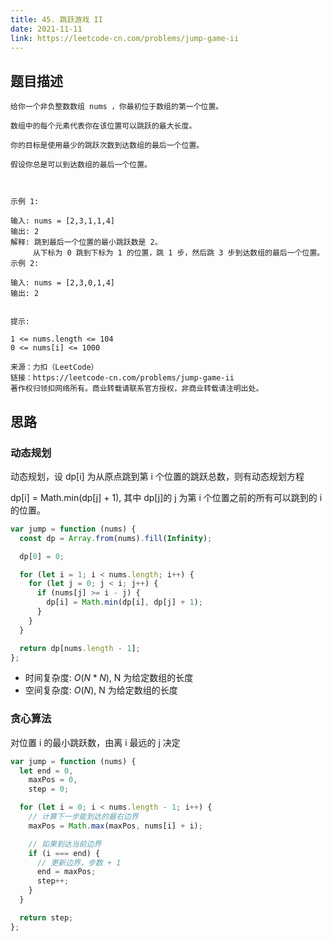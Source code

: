 ```yaml
---
title: 45. 跳跃游戏 II
date: 2021-11-11
link: https://leetcode-cn.com/problems/jump-game-ii
---
```


## 题目描述

```
给你一个非负整数数组 nums ，你最初位于数组的第一个位置。

数组中的每个元素代表你在该位置可以跳跃的最大长度。

你的目标是使用最少的跳跃次数到达数组的最后一个位置。

假设你总是可以到达数组的最后一个位置。

 

示例 1:

输入: nums = [2,3,1,1,4]
输出: 2
解释: 跳到最后一个位置的最小跳跃数是 2。
     从下标为 0 跳到下标为 1 的位置，跳 1 步，然后跳 3 步到达数组的最后一个位置。
示例 2:

输入: nums = [2,3,0,1,4]
输出: 2
 

提示:

1 <= nums.length <= 104
0 <= nums[i] <= 1000

来源：力扣（LeetCode）
链接：https://leetcode-cn.com/problems/jump-game-ii
著作权归领扣网络所有。商业转载请联系官方授权，非商业转载请注明出处。
```

## 思路

### 动态规划

动态规划，设 dp[i] 为从原点跳到第 i 个位置的跳跃总数，则有动态规划方程

dp[i] = Math.min(dp[j] + 1), 其中 dp[j]的 j 为第 i 个位置之前的所有可以跳到的 i 的位置。

```js
var jump = function (nums) {
  const dp = Array.from(nums).fill(Infinity);

  dp[0] = 0;

  for (let i = 1; i < nums.length; i++) {
    for (let j = 0; j < i; j++) {
      if (nums[j] >= i - j) {
        dp[i] = Math.min(dp[i], dp[j] + 1);
      }
    }
  }

  return dp[nums.length - 1];
};
```

- 时间复杂度: $O(N * N)$, N 为给定数组的长度
- 空间复杂度: $O(N)$, N 为给定数组的长度

### 贪心算法

对位置 i 的最小跳跃数，由离 i 最远的 j 决定

```js
var jump = function (nums) {
  let end = 0,
    maxPos = 0,
    step = 0;

  for (let i = 0; i < nums.length - 1; i++) {
    // 计算下一步能到达的最右边界
    maxPos = Math.max(maxPos, nums[i] + i);

    // 如果到达当前边界
    if (i === end) {
      // 更新边界，步数 + 1
      end = maxPos;
      step++;
    }
  }

  return step;
};
```
